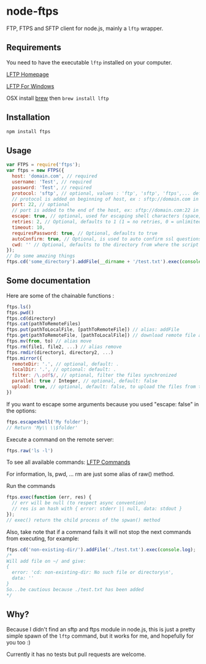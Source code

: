 node-ftps
=========

FTP, FTPS and SFTP client for node.js, mainly a `lftp` wrapper.

Requirements
------------

You need to have the executable `lftp` installed on your computer.

[LFTP Homepage](http://lftp.yar.ru/)

[LFTP For Windows](https://nwgat.ninja/lftp-for-windows/)

OSX install [brew](http://brew.sh/) then `brew install lftp`

Installation
-----------

``` sh
npm install ftps
```

Usage
-----

``` js
var FTPS = require('ftps');
var ftps = new FTPS({
  host: 'domain.com', // required
  username: 'Test', // required
  password: 'Test', // required
  protocol: 'sftp', // optional, values : 'ftp', 'sftp', 'ftps',... default is 'ftp'
  // protocol is added on beginning of host, ex : sftp://domain.com in this case
  port: 22, // optional
  // port is added to the end of the host, ex: sftp://domain.com:22 in this case
  escape: true, // optional, used for escaping shell characters (space, $, etc.), default: true
  retries: 2, // Optional, defaults to 1 (1 = no retries, 0 = unlimited retries)
  timeout: 10,
  requiresPassword: true, // Optional, defaults to true
  autoConfirm: true, // Optional, is used to auto confirm ssl questions on sftp or fish protocols, defaults to false
  cwd: '' // Optional, defaults to the directory from where the script is executed
});
// Do some amazing things
ftps.cd('some_directory').addFile(__dirname + '/test.txt').exec(console.log);
```

Some documentation
------------------

Here are some of the chainable functions :

``` js
ftps.ls()
ftps.pwd()
ftps.cd(directory)
ftps.cat(pathToRemoteFiles)
ftps.put(pathToLocalFile, [pathToRemoteFile]) // alias: addFile
ftps.get(pathToRemoteFile, [pathToLocalFile]) // download remote file and save to local path (if not given, use same name as remote file), alias: getFile
ftps.mv(from, to) // alias move
ftps.rm(file1, file2, ...) // alias remove
ftps.rmdir(directory1, directory2, ...)
ftps.mirror({
  remoteDir: '.', // optional, default: .
  localDir: '.', // optional: default: .
  filter: /\.pdf$/, // optional, filter the files synchronized
  parallel: true / Integer, // optional, default: false
  upload: true, // optional, default: false, to upload the files from the locaDir to the remoteDir
})
```

If you want to escape some arguments because you used "escape: false" in the options:
```js
ftps.escapeshell('My folder');
// Return 'My\\ \\$folder'
```

Execute a command on the remote server:
```js
ftps.raw('ls -l')
```

To see all available commands: [LFTP Commands](http://lftp.yar.ru/lftp-man.html)

For information, ls, pwd, ... rm are just some alias of raw() method.

Run the commands
``` js
ftps.exec(function (err, res) {
  // err will be null (to respect async convention)
  // res is an hash with { error: stderr || null, data: stdout }
});
// exec() return the child process of the spwan() method
```

Also, take note that if a command fails it will not stop the next commands from executing, for example:
``` js
ftps.cd('non-existing-dir/').addFile('./test.txt').exec(console.log);
/*
Will add file on ~/ and give:
{
  error: 'cd: non-existing-dir: No such file or directory\n',
  data: ''
}
So...be cautious because ./test.txt has been added
*/

```

Why?
----

Because I didn't find an sftp and ftps module in node.js, this is just a pretty simple spawn of the `lftp` command, but it works for me, and hopefully for you too :)

Currently it has no tests but pull requests are welcome.
